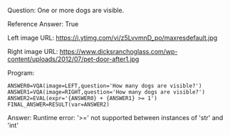 Question: One or more dogs are visible.

Reference Answer: True

Left image URL: https://i.ytimg.com/vi/z5LvvmnD_po/maxresdefault.jpg

Right image URL: https://www.dicksranchoglass.com/wp-content/uploads/2012/07/pet-door-after1.jpg

Program:

```
ANSWER0=VQA(image=LEFT,question='How many dogs are visible?')
ANSWER1=VQA(image=RIGHT,question='How many dogs are visible?')
ANSWER2=EVAL(expr='{ANSWER0} + {ANSWER1} >= 1')
FINAL_ANSWER=RESULT(var=ANSWER2)
```
Answer: Runtime error: '>=' not supported between instances of 'str' and 'int'


